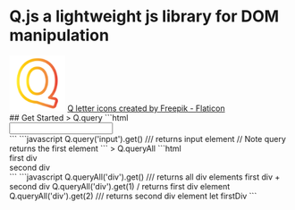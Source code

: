 # Q.js a lightweight js library for DOM manipulation
<div>
<img src="./letter-q.png" style="width:100px;margin:auto"/>
  <a href="https://www.flaticon.com/free-icons/q-letter" title="faq icons">Q letter icons created by Freepik - Flaticon</a>
</div>
## Get Started
> Q.query
```html
<div>
  <input type="text" />
</div>
```
```javascript
Q.query('input').get() /// returns input element
// Note query returns the first element
```
> Q.queryAll
 ```html
 <div>first div</div>
 <div>second div</div>
 ```
 ```javascript
 Q.queryAll('div').get() /// returns all div elements first div + second div
 Q.queryAll('div').get(1) / returns first div element
 Q.queryAll('div').get(2) /// returns second div element
 let firstDiv 
 ```
